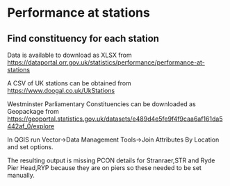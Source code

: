 # Performance at stations

## Find constituency for each station

Data is available to download as XLSX from https://dataportal.orr.gov.uk/statistics/performance/performance-at-stations

A CSV of UK stations can be obtained from https://www.doogal.co.uk/UkStations

Westminster Parliamentary Constituencies can be downloaded as Geopackage from https://geoportal.statistics.gov.uk/datasets/e489d4e5fe9f4f9caa6af161da5442af_0/explore

In QGIS run Vector->Data Management Tools->Join Attributes By Location and set options.

The resulting output is missing PCON details for Stranraer,STR and Ryde Pier Head,RYP because they are on piers so these needed to be set manually.
